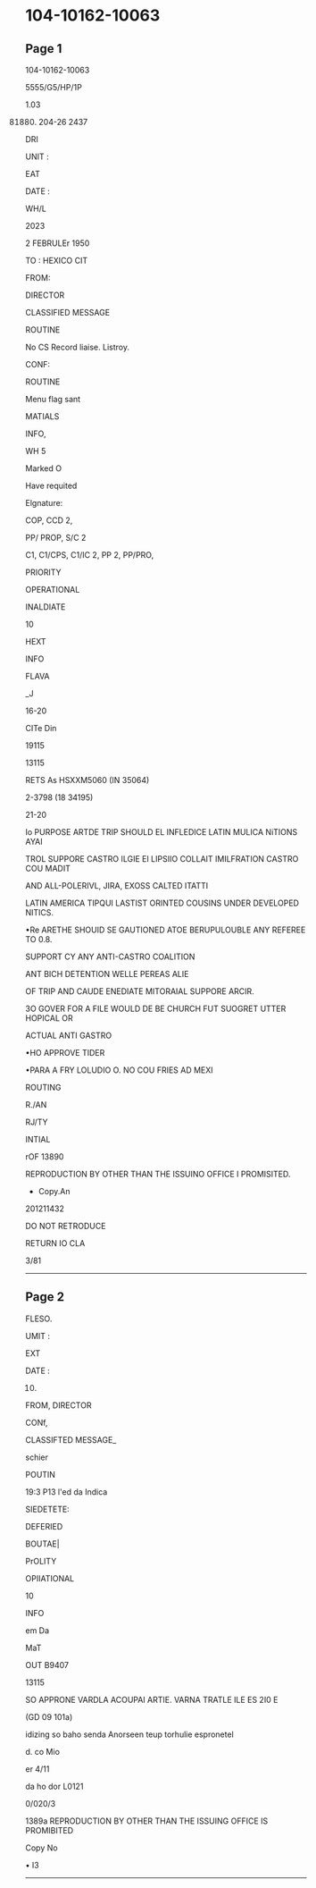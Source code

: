 # 104-10162-10063

## Page 1

104-10162-10063

5555/G5/HP/1P

1.03

81880. 204-26 2437

DRI

UNIT :

EAT

DATE :

WH/L

2023

2 FEBRULEr 1950

TO : HEXICO CIT

FROM:

DIRECTOR

CLASSIFIED MESSAGE

ROUTINE

No CS Record liaise. Listroy.

CONF:

ROUTINE

Menu flag sant

MATIALS

INFO,

WH 5

Marked O

Have requited

Elgnature:

COP, CCD 2,

PP/ PROP, S/C 2

C1, C1/CPS, C1/IC 2, PP 2, PP/PRO,

PRIORITY

OPERATIONAL

INALDIATE

10

HEXT

INFO

FLAVA

_J

16-20

CITe Din

19115

13115

RETS As HSXXM5060 (IN 35064)

2-3798 (18 34195)

21-20

Io PURPOSE ARTDE TRIP SHOULD EL INFLEDICE LATIN MULICA NiTIONS AYAI

TROL SUPPORE CASTRO ILGIE EI LIPSIIO COLLAIT IMILFRATION CASTRO COU MADIT

AND ALL-POLERIVL, JIRA, EXOSS CALTED ITATTI

LATIN AMERICA TIPQUI LASTIST ORINTED COUSINS UNDER DEVELOPED NITICS.

•Re ARETHE SHOUID SE GAUTIONED ATOE BERUPULOUBLE ANY REFEREE TO 0.8.

SUPPORT CY ANY ANTI-CASTRO COALITION

ANT BICH DETENTION WELLE PEREAS ALIE

OF TRIP AND CAUDE ENEDIATE MITORAIAL SUPPORE ARCIR.

3O GOVER FOR A FILE WOULD DE BE CHURCH FUT SUOGRET UTTER HOPICAL OR

ACTUAL ANTI GASTRO

•HO APPROVE TIDER

•PARA A FRY LOLUDIO O. NO COU FRIES AD MEXI

ROUTING

R./AN

RJ/TY

INTIAL

rOF 13890

REPRODUCTION BY OTHER THAN THE ISSUINO OFFICE I PROMISITED.

- Copy.An

201211432

DO NOT RETRODUCE

RETURN IO CLA

3/81

---

## Page 2

FLESO.

UMIT :

EXT

DATE :

10.

FROM, DIRECTOR

CONf,

CLASSIFTED MESSAGE_

schier

POUTIN

19:3 P13 l'ed da Indica

SIEDETETE:

DEFERIED

BOUTAE|

PrOLITY

OPIIATIONAL

10

INFO

em Da

MaT

OUT B9407

13115

SO APPRONE VARDLA ACOUPAI ARTIE. VARNA TRATLE ILE ES 2I0 E

(GD 09 101a)

idizing so baho senda Anorseen teup torhulie espronetel

d. co Mio

er 4/11

da ho dor L0121

0/020/3

1389a REPRODUCTION BY OTHER THAN THE ISSUING OFFICE IS PROMIBITED

Copy No

• I3

---

